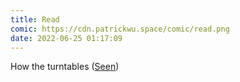 ```yaml
---
title: Read
comic: https://cdn.patrickwu.space/comic/read.png
date: 2022-06-25 01:17:09
---
```

How the turntables ([Seen](https://comic.patrickwu.space/seen/))
